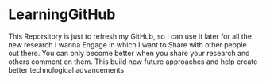 # LearningGitHub
This Reporsitory is just to refresh my GitHub, so I can use it later for all the new research I wanna Engage in which I want to Share with other people out there. You can only become better when you share your research and others comment on them. This build new future approaches and help create better technological advancements
